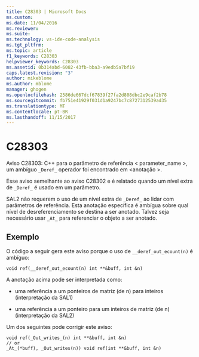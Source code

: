 ```yaml
---
title: C28303 | Microsoft Docs
ms.custom: 
ms.date: 11/04/2016
ms.reviewer: 
ms.suite: 
ms.technology: vs-ide-code-analysis
ms.tgt_pltfrm: 
ms.topic: article
f1_keywords: C28303
helpviewer_keywords: C28303
ms.assetid: 0b314abd-6082-43fb-bba3-a9edb5a7bf19
caps.latest.revision: "3"
author: mikeblome
ms.author: mblome
manager: ghogen
ms.openlocfilehash: 2586de667dcf67839f27fa2d808dbc2e9caf2b78
ms.sourcegitcommit: fb751e41929f031d1a9247bc7c8727312539ad35
ms.translationtype: MT
ms.contentlocale: pt-BR
ms.lasthandoff: 11/15/2017
---
```

# <a name="c28303"></a>C28303
Aviso C28303: C++ para o parâmetro de referência < parameter_name >, um ambíguo `_Deref_` operador foi encontrado em \<anotação >.  
  
 Esse aviso semelhante ao aviso C28302 e é relatado quando um nível extra de `_Deref_` é usado em um parâmetro.  
  
 SAL2 não requerem o uso de um nível extra de `_Deref_` ao lidar com parâmetros de referência. Esta anotação específica é ambígua sobre qual nível de desreferenciamento se destina a ser anotado. Talvez seja necessário usar `_At_` para referenciar o objeto a ser anotado.  
  
## <a name="example"></a>Exemplo  
 O código a seguir gera este aviso porque o uso de `__deref_out_ecount(n)` é ambíguo:  
  
```  
void ref(__deref_out_ecount(n) int **&buff, int &n)  
```  
  
 A anotação acima pode ser interpretada como:  
  
-   uma referência a um ponteiros de matriz (de n) para inteiros (interpretação da SAL1)  
  
-   uma referência a um ponteiro para um inteiros de matriz (de n) (interpretação da SAL2)  
  
 Um dos seguintes pode corrigir este aviso:  
  
```  
void ref(_Out_writes_(n) int **&buff, int &n)  
// or  
_At_(*buff), _Out_writes(n)) void ref(int **&buff, int &n)  
  
```